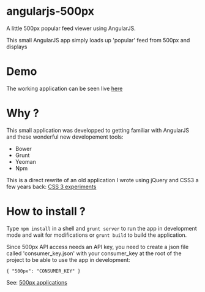 angularjs-500px
===============

A little 500px popular feed viewer using AngularJS.

This small AngularJS app simply loads up 'popular' feed from 500px and displays

Demo
====

The working application can be seen live [here](http://experiments.warpdesign.fr/angularjs-500px)

Why ?
=====

This small application was developped to getting familiar with AngularJS and these wonderful new developement tools:

* Bower
* Grunt
* Yeoman
* Npm

This is a direct rewrite of an old application I wrote using jQuery and CSS3 a few years back: [CSS 3 experiments](http://experiments.warpdesign.fr/500photos/)

How to install ?
================

Type `npm install` in a shell and `grunt server` to run the app in development mode and wait for modifications or `grunt build` to build the application.

Since 500px API access needs an API key, you need to create a json file called 'consumer_key.json' with your consumer_key at the root of the project to be able to use the app in development:

`{ "500px": "CONSUMER_KEY" }`

See: [500px applications](http://500px.com/settings/applications?from=developers)
